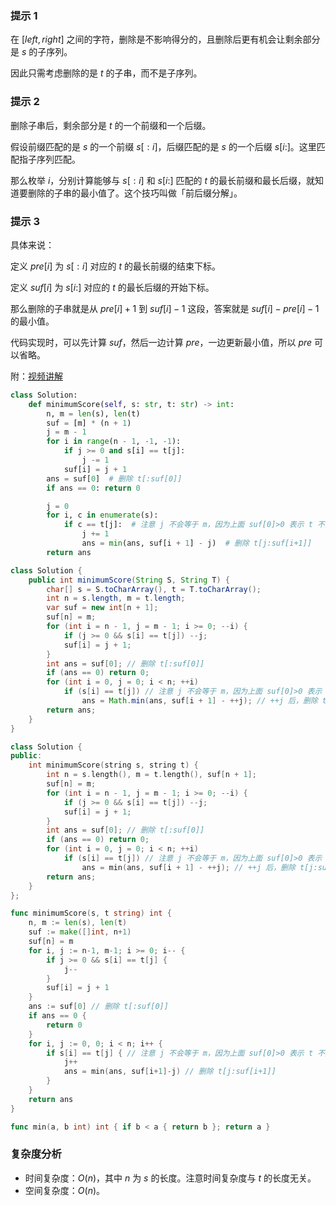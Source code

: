 ### 提示 1

在 $[\textit{left}, \textit{right}]$ 之间的字符，删除是不影响得分的，且删除后更有机会让剩余部分是 $s$ 的子序列。

因此只需考虑删除的是 $t$ 的子串，而不是子序列。

### 提示 2

删除子串后，剩余部分是 $t$ 的一个前缀和一个后缀。

假设前缀匹配的是 $s$ 的一个前缀 $s[:i]$，后缀匹配的是 $s$ 的一个后缀 $s[i:]$。这里匹配指子序列匹配。

那么枚举 $i$，分别计算能够与 $s[:i]$ 和 $s[i:]$ 匹配的 $t$ 的最长前缀和最长后缀，就知道要删除的子串的最小值了。这个技巧叫做「前后缀分解」。

### 提示 3

具体来说：

定义 $\textit{pre}[i]$ 为 $s[:i]$ 对应的 $t$ 的最长前缀的结束下标。

定义 $\textit{suf}[i]$ 为 $s[i:]$ 对应的 $t$ 的最长后缀的开始下标。

那么删除的子串就是从 $\textit{pre}[i]+1$ 到 $\textit{suf}[i]-1$ 这段，答案就是 $\textit{suf}[i]-\textit{pre}[i]-1$ 的最小值。

代码实现时，可以先计算 $\textit{suf}$，然后一边计算 $\textit{pre}$，一边更新最小值，所以 $\textit{pre}$ 可以省略。

附：[视频讲解](https://www.bilibili.com/video/BV1GY411i7RP/)

```py [sol1-Python3]
class Solution:
    def minimumScore(self, s: str, t: str) -> int:
        n, m = len(s), len(t)
        suf = [m] * (n + 1)
        j = m - 1
        for i in range(n - 1, -1, -1):
            if j >= 0 and s[i] == t[j]:
                j -= 1
            suf[i] = j + 1
        ans = suf[0]  # 删除 t[:suf[0]]
        if ans == 0: return 0

        j = 0
        for i, c in enumerate(s):
            if c == t[j]:  # 注意 j 不会等于 m，因为上面 suf[0]>0 表示 t 不是 s 的子序列
                j += 1
                ans = min(ans, suf[i + 1] - j)  # 删除 t[j:suf[i+1]]
        return ans
```

```java [sol1-Java]
class Solution {
    public int minimumScore(String S, String T) {
        char[] s = S.toCharArray(), t = T.toCharArray();
        int n = s.length, m = t.length;
        var suf = new int[n + 1];
        suf[n] = m;
        for (int i = n - 1, j = m - 1; i >= 0; --i) {
            if (j >= 0 && s[i] == t[j]) --j;
            suf[i] = j + 1;
        }
        int ans = suf[0]; // 删除 t[:suf[0]]
        if (ans == 0) return 0;
        for (int i = 0, j = 0; i < n; ++i)
            if (s[i] == t[j]) // 注意 j 不会等于 m，因为上面 suf[0]>0 表示 t 不是 s 的子序列
                ans = Math.min(ans, suf[i + 1] - ++j); // ++j 后，删除 t[j:suf[i+1]]
        return ans;
    }
}
```

```cpp [sol1-C++]
class Solution {
public:
    int minimumScore(string s, string t) {
        int n = s.length(), m = t.length(), suf[n + 1];
        suf[n] = m;
        for (int i = n - 1, j = m - 1; i >= 0; --i) {
            if (j >= 0 && s[i] == t[j]) --j;
            suf[i] = j + 1;
        }
        int ans = suf[0]; // 删除 t[:suf[0]]
        if (ans == 0) return 0;
        for (int i = 0, j = 0; i < n; ++i)
            if (s[i] == t[j]) // 注意 j 不会等于 m，因为上面 suf[0]>0 表示 t 不是 s 的子序列
                ans = min(ans, suf[i + 1] - ++j); // ++j 后，删除 t[j:suf[i+1]]
        return ans;
    }
};
```

```go [sol1-Go]
func minimumScore(s, t string) int {
	n, m := len(s), len(t)
	suf := make([]int, n+1)
	suf[n] = m
	for i, j := n-1, m-1; i >= 0; i-- {
		if j >= 0 && s[i] == t[j] {
			j--
		}
		suf[i] = j + 1
	}
	ans := suf[0] // 删除 t[:suf[0]]
	if ans == 0 {
		return 0
	}
	for i, j := 0, 0; i < n; i++ {
		if s[i] == t[j] { // 注意 j 不会等于 m，因为上面 suf[0]>0 表示 t 不是 s 的子序列
			j++
			ans = min(ans, suf[i+1]-j) // 删除 t[j:suf[i+1]]
		}
	}
	return ans
}

func min(a, b int) int { if b < a { return b }; return a }
```

### 复杂度分析

- 时间复杂度：$O(n)$，其中 $n$ 为 $s$ 的长度。注意时间复杂度与 $t$ 的长度无关。
- 空间复杂度：$O(n)$。
